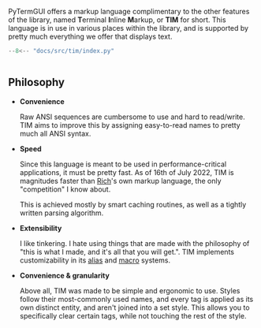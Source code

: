 PyTermGUI offers a markup language complimentary to the other features of the library, named **T**erminal **I**nline **M**arkup, or **TIM** for short. This language is in use in various places within the library, and is supported by pretty much everything we offer that displays text.

```python
--8<-- "docs/src/tim/index.py"
```


```termage-svg include=docs/src/tim/index.py title=TIM\ Example height=4
```

## Philosophy

- **Convenience**

    Raw ANSI sequences are cumbersome to use and hard to read/write. TIM aims to improve this by assigning easy-to-read names to pretty much all ANSI syntax.

- **Speed**

    Since this language is meant to be used in performance-critical applications, it must be pretty fast. As of 16th of July 2022, TIM is magnitudes faster than [Rich](https://github.com/textualize/rich)'s own markup language, the only "competition" I know about.

    This is achieved mostly by smart caching routines, as well as a tightly written parsing algorithm.

- **Extensibility**

    I like tinkering. I hate using things that are made with the philosophy of "this is what I made, and it's all that you will get.". TIM implements customizability in its [alias](state_management.md#aliases) and [macro](state_management.md#macros) systems.

- **Convenience & granularity**

    Above all, TIM was made to be simple and ergonomic to use. Styles follow their most-commonly used names, and every tag is applied as its own distinct entity, and aren't joined into a set style. This allows you to specifically clear certain tags, while not touching the rest of the style.
